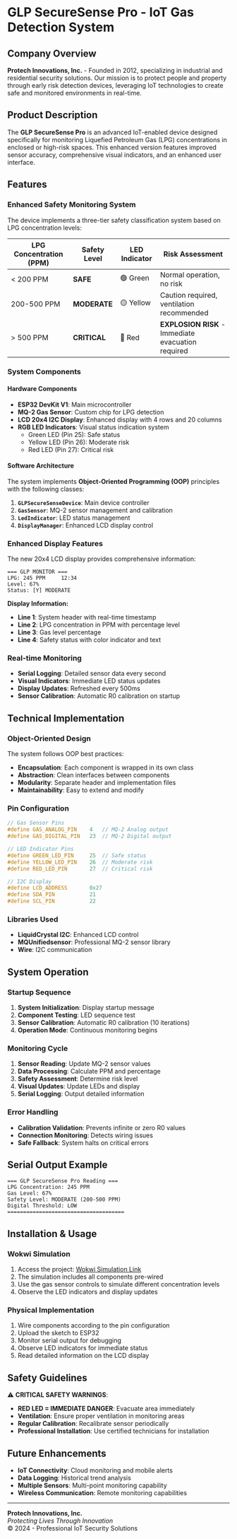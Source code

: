 # GLP SecureSense Pro - IoT Gas Detection System

## Company Overview
**Protech Innovations, Inc.** - Founded in 2012, specializing in industrial and residential security solutions. Our mission is to protect people and property through early risk detection devices, leveraging IoT technologies to create safe and monitored environments in real-time.

## Product Description
The **GLP SecureSense Pro** is an advanced IoT-enabled device designed specifically for monitoring Liquefied Petroleum Gas (LPG) concentrations in enclosed or high-risk spaces. This enhanced version features improved sensor accuracy, comprehensive visual indicators, and an enhanced user interface.

## Features

### Enhanced Safety Monitoring System
The device implements a three-tier safety classification system based on LPG concentration levels:

| LPG Concentration (PPM) | Safety Level | LED Indicator | Risk Assessment |
|------------------------|--------------|---------------|-----------------|
| < 200 PPM | **SAFE** | 🟢 Green | Normal operation, no risk |
| 200-500 PPM | **MODERATE** | 🟡 Yellow | Caution required, ventilation recommended |
| > 500 PPM | **CRITICAL** | 🔴 Red | **EXPLOSION RISK** - Immediate evacuation required |

### System Components

#### Hardware Components
- **ESP32 DevKit V1**: Main microcontroller
- **MQ-2 Gas Sensor**: Custom chip for LPG detection
- **LCD 20x4 I2C Display**: Enhanced display with 4 rows and 20 columns
- **RGB LED Indicators**: Visual status indication system
  - Green LED (Pin 25): Safe status
  - Yellow LED (Pin 26): Moderate risk
  - Red LED (Pin 27): Critical risk

#### Software Architecture
The system implements **Object-Oriented Programming (OOP)** principles with the following classes:

1. **`GLPSecureSenseDevice`**: Main device controller
2. **`GasSensor`**: MQ-2 sensor management and calibration
3. **`LedIndicator`**: LED status management
4. **`DisplayManager`**: Enhanced LCD display control

### Enhanced Display Features
The new 20x4 LCD display provides comprehensive information:

```
=== GLP MONITOR ===
LPG: 245 PPM     12:34
Level: 67%
Status: [Y] MODERATE
```

**Display Information:**
- **Line 1**: System header with real-time timestamp
- **Line 2**: LPG concentration in PPM with percentage level
- **Line 3**: Gas level percentage
- **Line 4**: Safety status with color indicator and text

### Real-time Monitoring
- **Serial Logging**: Detailed sensor data every second
- **Visual Indicators**: Immediate LED status updates
- **Display Updates**: Refreshed every 500ms
- **Sensor Calibration**: Automatic R0 calibration on startup

## Technical Implementation

### Object-Oriented Design
The system follows OOP best practices:

- **Encapsulation**: Each component is wrapped in its own class
- **Abstraction**: Clean interfaces between components
- **Modularity**: Separate header and implementation files
- **Maintainability**: Easy to extend and modify

### Pin Configuration
```cpp
// Gas Sensor Pins
#define GAS_ANALOG_PIN    4   // MQ-2 Analog output
#define GAS_DIGITAL_PIN   23  // MQ-2 Digital output

// LED Indicator Pins
#define GREEN_LED_PIN     25  // Safe status
#define YELLOW_LED_PIN    26  // Moderate risk
#define RED_LED_PIN       27  // Critical risk

// I2C Display
#define LCD_ADDRESS       0x27
#define SDA_PIN           21
#define SCL_PIN           22
```

### Libraries Used
- **LiquidCrystal I2C**: Enhanced LCD control
- **MQUnifiedsensor**: Professional MQ-2 sensor library
- **Wire**: I2C communication

## System Operation

### Startup Sequence
1. **System Initialization**: Display startup message
2. **Component Testing**: LED sequence test
3. **Sensor Calibration**: Automatic R0 calibration (10 iterations)
4. **Operation Mode**: Continuous monitoring begins

### Monitoring Cycle
1. **Sensor Reading**: Update MQ-2 sensor values
2. **Data Processing**: Calculate PPM and percentage
3. **Safety Assessment**: Determine risk level
4. **Visual Updates**: Update LEDs and display
5. **Serial Logging**: Output detailed information

### Error Handling
- **Calibration Validation**: Prevents infinite or zero R0 values
- **Connection Monitoring**: Detects wiring issues
- **Safe Fallback**: System halts on critical errors

## Serial Output Example
```
=== GLP SecureSense Pro Reading ===
LPG Concentration: 245 PPM
Gas Level: 67%
Safety Level: MODERATE (200-500 PPM)
Digital Threshold: LOW
=====================================
```

## Installation & Usage

### Wokwi Simulation
1. Access the project: [Wokwi Simulation Link](https://wokwi.com/projects/412404352853061633)
2. The simulation includes all components pre-wired
3. Use the gas sensor controls to simulate different concentration levels
4. Observe the LED indicators and display updates

### Physical Implementation
1. Wire components according to the pin configuration
2. Upload the sketch to ESP32
3. Monitor serial output for debugging
4. Observe LED indicators for immediate status
5. Read detailed information on the LCD display

## Safety Guidelines

⚠️ **CRITICAL SAFETY WARNINGS**:
- **RED LED = IMMEDIATE DANGER**: Evacuate area immediately
- **Ventilation**: Ensure proper ventilation in monitoring areas
- **Regular Calibration**: Recalibrate sensor periodically
- **Professional Installation**: Use certified technicians for installation

## Future Enhancements
- **IoT Connectivity**: Cloud monitoring and mobile alerts
- **Data Logging**: Historical trend analysis
- **Multiple Sensors**: Multi-point monitoring capability
- **Wireless Communication**: Remote monitoring capabilities

---

**Protech Innovations, Inc.**  
*Protecting Lives Through Innovation*  
© 2024 - Professional IoT Security Solutions
